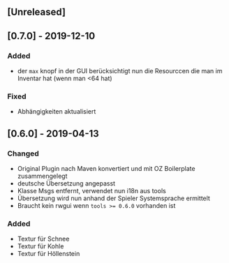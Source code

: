 ## [Unreleased]

## [0.7.0] - 2019-12-10
### Added
- der `max` knopf in der GUI berücksichtigt nun die Resourccen die man im Inventar hat (wenn man <64 hat)
### Fixed
- Abhängigkeiten aktualisiert

## [0.6.0] - 2019-04-13
### Changed
- Original Plugin nach Maven konvertiert und mit OZ Boilerplate zusammengelegt
- deutsche Übersetzung angepasst
- Klasse Msgs entfernt, verwendet nun i18n aus tools
- Übersetzung wird nun anhand der Spieler Systemsprache ermittelt
- Braucht kein rwgui wenn `tools >= 0.6.0` vorhanden ist
### Added
- Textur für Schnee
- Textur für Kohle
- Textur für Höllenstein

